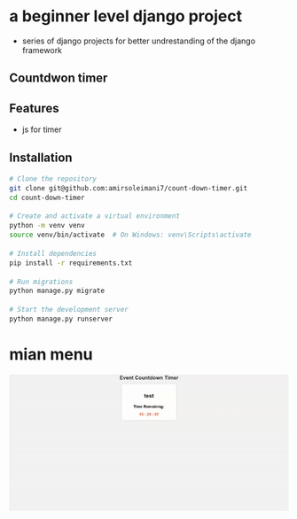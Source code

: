 # a beginner level django project
- series of django projects for better undrestanding of the django framework


## Countdwon timer

## Features
- js for timer



## Installation 
```bash
# Clone the repository
git clone git@github.com:amirsoleimani7/count-down-timer.git
cd count-down-timer

# Create and activate a virtual environment
python -m venv venv
source venv/bin/activate  # On Windows: venv\Scripts\activate

# Install dependencies
pip install -r requirements.txt

# Run migrations
python manage.py migrate

# Start the development server
python manage.py runserver
```

# mian menu
![gif](screenshots/video.gif)

